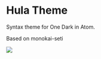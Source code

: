 # Hula Theme

Syntax theme for One Dark in Atom.

Based on monokai-seti

![](https://33acda504924667afc4c-95ab99cbba1f87315d458f4e201677b2.ssl.cf1.rackcdn.com/website/images/hula.png)
